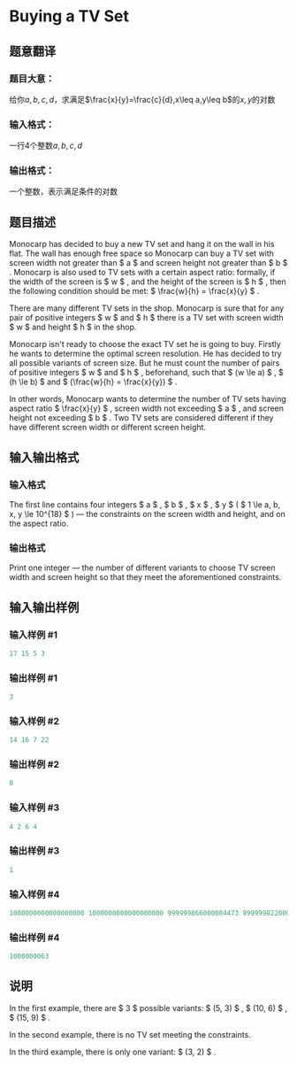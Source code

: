 # Buying a TV Set

## 题意翻译

### 题目大意：

给你$a,b,c,d$，求满足$\frac{x}{y}=\frac{c}{d},x\leq a,y\leq b$的$x,y$的对数

### 输入格式：

一行$4$个整数$a,b,c,d$

### 输出格式：

一个整数，表示满足条件的对数

## 题目描述

Monocarp has decided to buy a new TV set and hang it on the wall in his flat. The wall has enough free space so Monocarp can buy a TV set with screen width not greater than $ a $ and screen height not greater than $ b $ . Monocarp is also used to TV sets with a certain aspect ratio: formally, if the width of the screen is $ w $ , and the height of the screen is $ h $ , then the following condition should be met: $ \frac{w}{h} = \frac{x}{y} $ .

There are many different TV sets in the shop. Monocarp is sure that for any pair of positive integers $ w $ and $ h $ there is a TV set with screen width $ w $ and height $ h $ in the shop.

Monocarp isn't ready to choose the exact TV set he is going to buy. Firstly he wants to determine the optimal screen resolution. He has decided to try all possible variants of screen size. But he must count the number of pairs of positive integers $ w $ and $ h $ , beforehand, such that $ (w \le a) $ , $ (h \le b) $ and $ (\frac{w}{h} = \frac{x}{y}) $ .

In other words, Monocarp wants to determine the number of TV sets having aspect ratio $ \frac{x}{y} $ , screen width not exceeding $ a $ , and screen height not exceeding $ b $ . Two TV sets are considered different if they have different screen width or different screen height.

## 输入输出格式

### 输入格式

The first line contains four integers $ a $ , $ b $ , $ x $ , $ y $ ( $ 1 \le a, b, x, y \le 10^{18} $ ) — the constraints on the screen width and height, and on the aspect ratio.

### 输出格式

Print one integer — the number of different variants to choose TV screen width and screen height so that they meet the aforementioned constraints.

## 输入输出样例

### 输入样例 #1

```cpp
17 15 5 3

```
### 输出样例 #1

```cpp
3

```
### 输入样例 #2

```cpp
14 16 7 22

```
### 输出样例 #2

```cpp
0

```
### 输入样例 #3

```cpp
4 2 6 4

```
### 输出样例 #3

```cpp
1

```
### 输入样例 #4

```cpp
1000000000000000000 1000000000000000000 999999866000004473 999999822000007597

```
### 输出样例 #4

```cpp
1000000063

```
## 说明

In the first example, there are $ 3 $ possible variants: $ (5, 3) $ , $ (10, 6) $ , $ (15, 9) $ .

In the second example, there is no TV set meeting the constraints.

In the third example, there is only one variant: $ (3, 2) $ .

